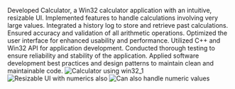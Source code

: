 Developed Calculator, a Win32 calculator application with an intuitive, resizable UI.
Implemented features to handle calculations involving very large values.
Integrated a history log to store and retrieve past calculations.
Ensured accuracy and validation of all arithmetic operations.
Optimized the user interface for enhanced usability and performance.
Utilized C++ and Win32 API for application development.
Conducted thorough testing to ensure reliability and stability of the application.
Applied software development best practices and design patterns to maintain clean and maintainable code.
![Calculator using win32_1](https://github.com/shivamjain0/Calculator-using-Win32-API/assets/128837024/ca174edc-73cf-4dc4-a71c-a4ec246506c9)
![Resizable UI with numerics also](https://github.com/shivamjain0/Calculator-using-Win32-API/assets/128837024/b291462e-3b38-4b13-adc5-684293031380)
![Can also handle numeric values](https://github.com/shivamjain0/Calculator-using-Win32-API/assets/128837024/3929546d-4ea1-4ad2-bbc0-d85ff984a1b5)
